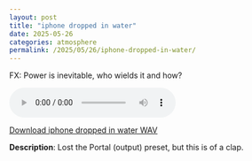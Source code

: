 ```yaml
---
layout: post
title: "iphone dropped in water"
date: 2025-05-26
categories: atmosphere
permalink: /2025/05/26/iphone-dropped-in-water/
---
```

FX: Power is inevitable, who wields it and how?

<audio controls>
  <source src="/assets/audio/atmosphere/atmos_iphone dropped in water_brumalsaito.wav" type="audio/wav">
  Your browser does not support the audio element.
</audio>
<p><a href="/assets/audio/atmosphere/atmos_iphone dropped in water_brumalsaito.wav" download>Download iphone dropped in water WAV</a></p>

**Description**: Lost the Portal (output) preset, but this is of a clap.